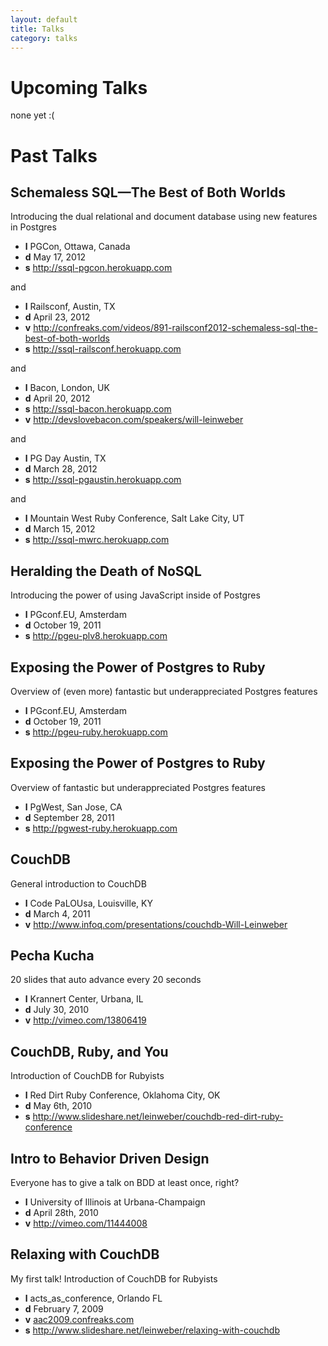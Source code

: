 ```yaml
---
layout: default
title: Talks
category: talks
---
```


# Upcoming Talks

none yet :(

# Past Talks

## Schemaless SQL—The Best of Both Worlds
Introducing the dual relational and document database using new features in Postgres

- **l** PGCon, Ottawa, Canada
- **d** May 17, 2012
- **s** <http://ssql-pgcon.herokuapp.com>

and

- **l** Railsconf, Austin, TX
- **d** April 23, 2012
- **v** <http://confreaks.com/videos/891-railsconf2012-schemaless-sql-the-best-of-both-worlds>
- **s** <http://ssql-railsconf.herokuapp.com>

and

- **l** Bacon, London, UK
- **d** April 20, 2012
- **s** <http://ssql-bacon.herokuapp.com>
- **v** <http://devslovebacon.com/speakers/will-leinweber>

and

- **l** PG Day Austin, TX
- **d** March 28, 2012
- **s** <http://ssql-pgaustin.herokuapp.com>

and

- **l** Mountain West Ruby Conference, Salt Lake City, UT
- **d** March 15, 2012
- **s** <http://ssql-mwrc.herokuapp.com>


## Heralding the Death of NoSQL
Introducing the power of using JavaScript inside of Postgres

- **l** PGconf.EU, Amsterdam
- **d** October 19, 2011
- **s** <http://pgeu-plv8.herokuapp.com>

## Exposing the Power of Postgres to Ruby
Overview of (even more) fantastic but underappreciated Postgres features

- **l** PGconf.EU, Amsterdam
- **d** October 19, 2011
- **s** <http://pgeu-ruby.herokuapp.com>

## Exposing the Power of Postgres to Ruby
Overview of fantastic but underappreciated Postgres features

- **l** PgWest, San Jose, CA
- **d** September 28, 2011
- **s** <http://pgwest-ruby.herokuapp.com>

## CouchDB
General introduction to CouchDB

- **l** Code PaLOUsa, Louisville, KY
- **d** March 4, 2011
- **v** <http://www.infoq.com/presentations/couchdb-Will-Leinweber>

## Pecha Kucha
20 slides that auto advance every 20 seconds

- **l** Krannert Center, Urbana, IL
- **d** July 30, 2010
- **v** <http://vimeo.com/13806419>

## CouchDB, Ruby, and You
Introduction of CouchDB for Rubyists

- **l** Red Dirt Ruby Conference, Oklahoma City, OK
- **d** May 6th, 2010
- **s** <http://www.slideshare.net/leinweber/couchdb-red-dirt-ruby-conference>

## Intro to Behavior Driven Design
Everyone has to give a talk on BDD at least once, right?

- **l** University of Illinois at Urbana-Champaign
- **d** April 28th, 2010
- **v** <http://vimeo.com/11444008>

## Relaxing with CouchDB
My first talk! Introduction of CouchDB for Rubyists

- **l** acts_as_conference, Orlando FL
- **d** February 7, 2009
- **v** [aac2009.confreaks.com](http://aac2009.confreaks.com/07-feb-2009-16-00-relaxing-with-couchdb-will-leinweber.html)
- **s** <http://www.slideshare.net/leinweber/relaxing-with-couchdb>

